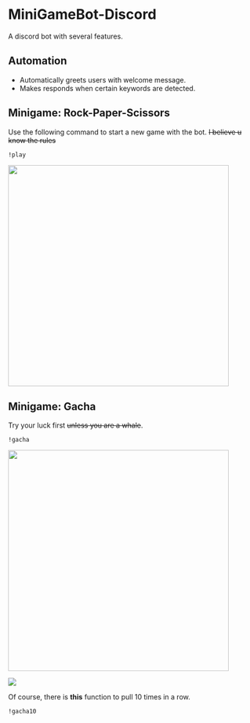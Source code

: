 # MiniGameBot-Discord
A discord bot with several features.

## Automation
- Automatically greets users with welcome message. 
- Makes responds when certain keywords are detected. 

## Minigame: Rock-Paper-Scissors
Use the following command to start a new game with the bot. ~~I believe u know the rules~~
```console
!play
```
<img src="https://i.imgur.com/cVYyxae.jpg" width="450"/>

## Minigame: Gacha
Try your luck first ~~unless you are a whale~~.
```console
!gacha
```

<img src="https://i.imgur.com/6NuXeN0.jpg" width="450"/>

![](https://i.imgur.com/6NuXeN0.jpg)

Of course, there is **this** function to pull 10 times in a row.
```console
!gacha10
```